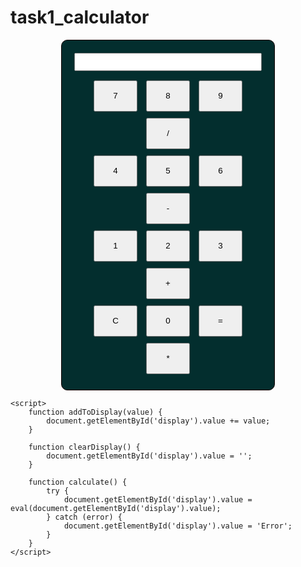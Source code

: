# task1_calculator
<!DOCTYPE html>
<html>
<head>
    <title>Calculator</title>
    <style>
        .calculator {
            width: 300px;
            margin: 0 auto;
            padding: 20px;
            border: 1px solid #100202;
            border-radius: 10px;
            text-align: center;
            background-color: rgb(3, 46, 46);
        }
        input[type="text"] {
            width: 100%;
            margin-bottom: 10px;
            padding: 5px;
        }
        input[type="button"] {
            width: 70px;
            height: 50px;
            margin: 5px;
            text-size-adjust: 2px;
        }
    </style>
</head>
<body>
    <div class="calculator">
        <input type="text" id="display" readonly>
        <input type="button" value="7" onclick="addToDisplay('7')">
        <input type="button" value="8" onclick="addToDisplay('8')">
        <input type="button" value="9" onclick="addToDisplay('9')">
        <input type="button" value="/" onclick="addToDisplay('/')">
        <br>
        <input type="button" value="4" onclick="addToDisplay('4')">
        <input type="button" value="5" onclick="addToDisplay('5')">
        <input type="button" value="6" onclick="addToDisplay('6')">
        <input type="button" value="-" onclick="addToDisplay('-')">
        <br>
        <input type="button" value="1" onclick="addToDisplay('1')">
        <input type="button" value="2" onclick="addToDisplay('2')">
        <input type="button" value="3" onclick="addToDisplay('3')">
        <input type="button" value="+" onclick="addToDisplay('+')">
        <br>
        <input type="button" value="C" onclick="clearDisplay()">
        <input type="button" value="0" onclick="addToDisplay('0')">
        <input type="button" value="=" onclick="calculate()">
        <input type="button" value="*" onclick="addToDisplay('*')">
    </div>

    <script>
        function addToDisplay(value) {
            document.getElementById('display').value += value;
        }

        function clearDisplay() {
            document.getElementById('display').value = '';
        }

        function calculate() {
            try {
                document.getElementById('display').value = eval(document.getElementById('display').value);
            } catch (error) {
                document.getElementById('display').value = 'Error';
            }
        }
    </script>
</body>
</html>
